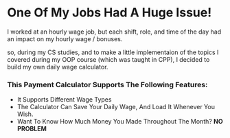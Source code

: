 # One Of My Jobs Had A Huge Issue!

I worked at an hourly wage job, but each shift, role, and time of the day had an impact on my hourly wage / bonuses.

so, during my CS studies, and to make a little implementaion of the topics I covered during my OOP course (which was taught in CPP), I decided to build my own daily wage calculator.

### This Payment Calculator Supports The Following Features:
* It Supports Different Wage Types
* The Calculator Can Save Your Daily Wage, And Load It Whenever You Wish.
* Want To Know How Much Money You Made Throughout The Month? **NO PROBLEM**


